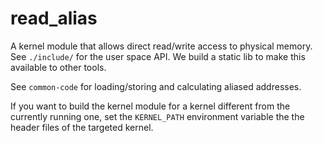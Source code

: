 # read_alias

A kernel module that allows direct read/write access to physical memory. See `./include/` for the user space API. We build a static lib to make this available to other tools.

See `common-code` for loading/storing and calculating aliased addresses.

If you want to build the kernel module for a kernel different from the currently running one, set the `KERNEL_PATH` environment variable the the header files of the targeted kernel.